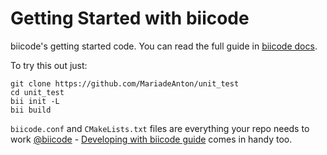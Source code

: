 # Getting Started with biicode 

biicode's getting started code. You can read the full guide in [biicode docs](http://docs.biicode.com/c++/gettingstarted.html).

To try this out just:

```
git clone https://github.com/MariadeAnton/unit_test
cd unit_test
bii init -L
bii build
```

`biicode.conf` and `CMakeLists.txt` files are everything your repo needs to work [@biicode](www.biicode.com) - [Developing with biicode guide](http://docs.biicode.com/c++/make_biicode_lib.html) comes in handy too. 

